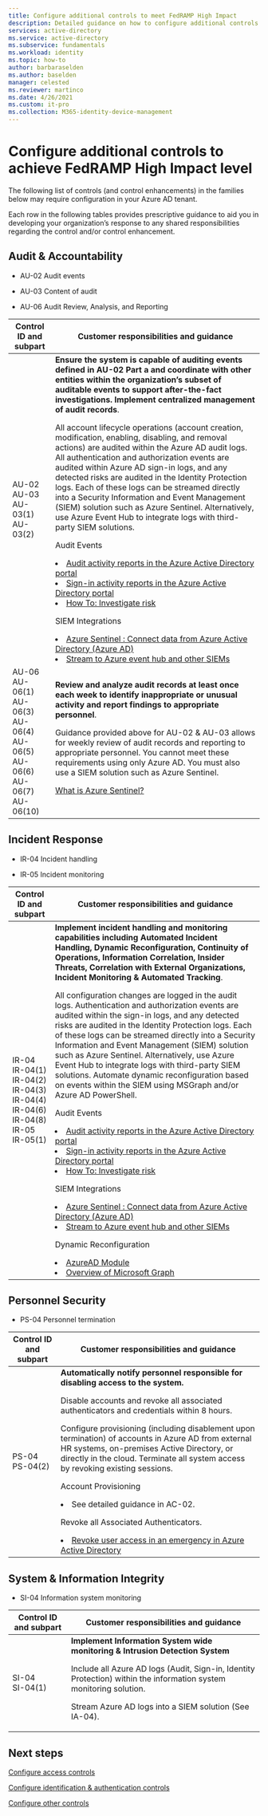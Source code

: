 ```yaml
---
title: Configure additional controls to meet FedRAMP High Impact
description: Detailed guidance on how to configure additional controls to meet FedRAMP High Impact levels.
services: active-directory 
ms.service: active-directory
ms.subservice: fundamentals
ms.workload: identity
ms.topic: how-to
author: barbaraselden
ms.author: baselden
manager: celested
ms.reviewer: martinco
ms.date: 4/26/2021
ms.custom: it-pro
ms.collection: M365-identity-device-management
---
```


# Configure additional controls to achieve FedRAMP High Impact level

The following list of controls (and control enhancements) in the families below may require configuration in your Azure AD tenant.

Each row in the following tables provides prescriptive guidance to aid you in developing your organization’s response to any shared responsibilities regarding the control and/or control enhancement.

## Audit & Accountability

* AU-02 Audit events

* AU-03 Content of audit
* AU-06 Audit Review, Analysis, and Reporting


| Control ID and subpart| Customer responsibilities and guidance |
| - | - |
| AU-02 <br>AU-03 <br>AU-03(1)<br>AU-03(2)| **Ensure the system is capable of auditing events defined in AU-02 Part a and coordinate with other entities within the organization’s subset of auditable events to support after-the-fact investigations. Implement centralized management of audit records**.<p>All account lifecycle operations (account creation, modification, enabling, disabling, and removal actions) are audited within the Azure AD audit logs. All authentication and authorization events are audited within Azure AD sign-in logs, and any detected risks are audited in the Identity Protection logs. Each of these logs can be streamed directly into a Security Information and Event Management (SIEM) solution such as Azure Sentinel. Alternatively, use Azure Event Hub to integrate logs with third-party SIEM solutions.<p>Audit Events<li> [Audit activity reports in the Azure Active Directory portal](https://docs.microsoft.com///azure/active-directory/reports-monitoring/concept-audit-logs)<li> [Sign-in activity reports in the Azure Active Directory portal](https://docs.microsoft.com///azure/active-directory/reports-monitoring/concept-sign-ins)<li>[How To: Investigate risk](https://docs.microsoft.com///azure/active-directory/identity-protection/howto-identity-protection-investigate-risk)<p>SIEM Integrations<li> [Azure Sentinel : Connect data from Azure Active Directory (Azure AD)](https://docs.microsoft.com///azure/sentinel/connect-azure-active-directory)<li>[Stream to Azure event hub and other SIEMs](https://docs.microsoft.com///azure/active-directory/reports-monitoring/tutorial-azure-monitor-stream-logs-to-event-hub) |
| AU-06<br>AU-06(1)<br>AU-06(3)<br>AU-06(4)<br>AU-06(5)<br>AU-06(6)<br>AU-06(7)<br>AU-06(10)<br>| **Review and analyze audit records at least once each week to identify inappropriate or unusual activity and report findings to appropriate personnel**. <p>Guidance provided above for AU-02 & AU-03 allows for weekly review of audit records and reporting to appropriate personnel. You cannot meet these requirements using only Azure AD. You must also use a SIEM solution such as Azure Sentinel.<p>[What is Azure Sentinel?](https://docs.microsoft.com///azure/sentinel/overview) |

## Incident Response

* IR-04 Incident handling

* IR-05 Incident monitoring

| Control ID and subpart| Customer responsibilities and guidance |
| - | - |
| IR-04<br>IR-04(1)<br>IR-04(2)<br>IR-04(3)<br>IR-04(4)<br>IR-04(6)<br>IR-04(8)<br>IR-05<br>IR-05(1)| **Implement incident handling and monitoring capabilities including Automated Incident Handling, Dynamic Reconfiguration, Continuity of Operations, Information Correlation, Insider Threats, Correlation with External Organizations, Incident Monitoring & Automated Tracking**. <p>All configuration changes are logged in the audit logs. Authentication and authorization events are audited within the sign-in logs, and any detected risks are audited in the Identity Protection logs. Each of these logs can be streamed directly into a Security Information and Event Management (SIEM) solution such as Azure Sentinel. Alternatively, use Azure Event Hub to integrate logs with third-party SIEM solutions. Automate dynamic reconfiguration based on events within the SIEM using MSGraph and/or Azure AD PowerShell.<p>Audit Events<br><li>[Audit activity reports in the Azure Active Directory portal](https://docs.microsoft.com///azure/active-directory/reports-monitoring/concept-audit-logs)<li>[Sign-in activity reports in the Azure Active Directory portal](https://docs.microsoft.com///azure/active-directory/reports-monitoring/concept-sign-ins)<li>[How To: Investigate risk](https://docs.microsoft.com///azure/active-directory/identity-protection/howto-identity-protection-investigate-risk)<p>SIEM Integrations<li>[Azure Sentinel : Connect data from Azure Active Directory (Azure AD)](https://docs.microsoft.com///azure/sentinel/connect-azure-active-directory)<li>[Stream to Azure event hub and other SIEMs](https://docs.microsoft.com///azure/active-directory/reports-monitoring/tutorial-azure-monitor-stream-logs-to-event-hub)<p>Dynamic Reconfiguration<li>[AzureAD Module](https://docs.microsoft.com/powershell/module/azuread/)<li>[Overview of Microsoft Graph](https://docs.microsoft.com/graph/overview?view=graph-rest-1.0) |


  
## Personnel Security

* PS-04 Personnel termination

| Control ID and subpart| Customer responsibilities and guidance |
| - | - |
| PS-04<br>PS-04(2)| **Automatically notify personnel responsible for disabling access to the system.** <p>Disable accounts and revoke all associated authenticators and credentials within 8 hours. <p>Configure provisioning (including disablement upon termination) of accounts in Azure AD from external HR systems, on-premises Active Directory, or directly in the cloud. Terminate all system access by revoking existing sessions. <p>Account Provisioning<li> See detailed guidance in AC-02. <p>Revoke all Associated Authenticators. <li> [Revoke user access in an emergency in Azure Active Directory](https://docs.microsoft.com/azure/active-directory/enterprise-users/users-revoke-access) |


## System & Information Integrity

* SI-04 Information system monitoring

 Control ID and subpart| Customer responsibilities and guidance |
| - | - |
| SI-04<br>SI-04(1)| **Implement Information System wide monitoring & Intrusion Detection System**<p>Include all Azure AD logs (Audit, Sign-in, Identity Protection) within the information system monitoring solution. <p>Stream Azure AD logs into a SIEM solution (See IA-04). |

## Next steps

[Configure access controls](fedramp-access-controls.md)

[Configure identification & authentication controls](fedramp-identification-and-authentication-controls.md)

[Configure other controls](fedramp-other-controls.md)
 
